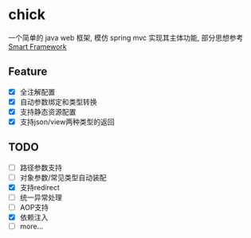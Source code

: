 # chick
一个简单的 java web 框架, 模仿 spring mvc 实现其主体功能, 部分思想参考[Smart Framework](https://my.oschina.net/huangyong/blog/158380)
## Feature
- [x] 全注解配置
- [x] 自动参数绑定和类型转换
- [x] 支持静态资源配置
- [x] 支持json/view两种类型的返回

## TODO
- [ ] 路径参数支持
- [ ] 对象参数/常见类型自动装配
- [x] 支持redirect
- [ ] 统一异常处理
- [ ] AOP支持
- [x] 依赖注入
- [ ] more...